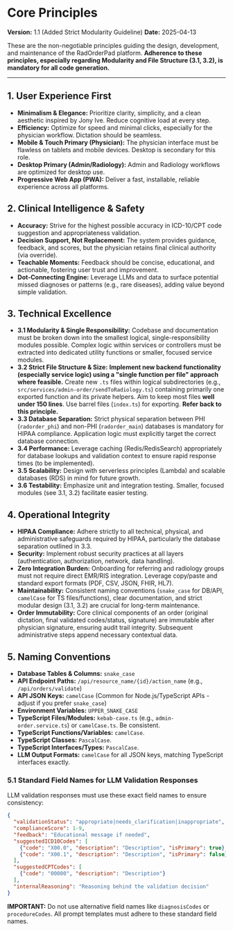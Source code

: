 # Core Principles

**Version:** 1.1 (Added Strict Modularity Guideline)
**Date:** 2025-04-13

These are the non-negotiable principles guiding the design, development, and maintenance of the RadOrderPad platform. **Adherence to these principles, especially regarding Modularity and File Structure (3.1, 3.2), is mandatory for all code generation.**

---

## 1. User Experience First

- **Minimalism & Elegance:** Prioritize clarity, simplicity, and a clean aesthetic inspired by Jony Ive. Reduce cognitive load at every step.
- **Efficiency:** Optimize for speed and minimal clicks, especially for the physician workflow. Dictation should be seamless.
- **Mobile & Touch Primary (Physician):** The physician interface must be flawless on tablets and mobile devices. Desktop is secondary for this role.
- **Desktop Primary (Admin/Radiology):** Admin and Radiology workflows are optimized for desktop use.
- **Progressive Web App (PWA):** Deliver a fast, installable, reliable experience across all platforms.

## 2. Clinical Intelligence & Safety

- **Accuracy:** Strive for the highest possible accuracy in ICD-10/CPT code suggestion and appropriateness validation.
- **Decision Support, Not Replacement:** The system provides guidance, feedback, and scores, but the physician retains final clinical authority (via override).
- **Teachable Moments:** Feedback should be concise, educational, and actionable, fostering user trust and improvement.
- **Dot-Connecting Engine:** Leverage LLMs and data to surface potential missed diagnoses or patterns (e.g., rare diseases), adding value beyond simple validation.

## 3. Technical Excellence

- **3.1 Modularity & Single Responsibility:** Codebase and documentation must be broken down into the smallest logical, single-responsibility modules possible. Complex logic within services or controllers must be extracted into dedicated utility functions or smaller, focused service modules.
- **3.2 Strict File Structure & Size:** **Implement new backend functionality (especially service logic) using a "single function per file" approach where feasible.** Create new `.ts` files within logical subdirectories (e.g., `src/services/admin-order/sendToRadiology.ts`) containing primarily one exported function and its private helpers. Aim to keep most files **well under 150 lines**. Use barrel files (`index.ts`) for exporting. **Refer back to this principle.**
- **3.3 Database Separation:** Strict physical separation between PHI (`radorder_phi`) and non-PHI (`radorder_main`) databases is mandatory for HIPAA compliance. Application logic must explicitly target the correct database connection.
- **3.4 Performance:** Leverage caching (Redis/RedisSearch) appropriately for database lookups and validation context to ensure rapid response times (to be implemented).
- **3.5 Scalability:** Design with serverless principles (Lambda) and scalable databases (RDS) in mind for future growth.
- **3.6 Testability:** Emphasize unit and integration testing. Smaller, focused modules (see 3.1, 3.2) facilitate easier testing.

## 4. Operational Integrity

- **HIPAA Compliance:** Adhere strictly to all technical, physical, and administrative safeguards required by HIPAA, particularly the database separation outlined in 3.3.
- **Security:** Implement robust security practices at all layers (authentication, authorization, network, data handling).
- **Zero Integration Burden:** Onboarding for referring and radiology groups must not require direct EMR/RIS integration. Leverage copy/paste and standard export formats (PDF, CSV, JSON, FHIR, HL7).
- **Maintainability:** Consistent naming conventions (`snake_case` for DB/API, `camelCase` for TS files/functions), clear documentation, and strict modular design (3.1, 3.2) are crucial for long-term maintenance.
- **Order Immutability:** Core clinical components of an order (original dictation, final validated codes/status, signature) are immutable after physician signature, ensuring audit trail integrity. Subsequent administrative steps append necessary contextual data.

## 5. Naming Conventions

- **Database Tables & Columns:** `snake_case`
- **API Endpoint Paths:** `/api/resource_name/{id}/action_name` (e.g., `/api/orders/validate`)
- **API JSON Keys:** `camelCase` (Common for Node.js/TypeScript APIs - adjust if you prefer `snake_case`)
- **Environment Variables:** `UPPER_SNAKE_CASE`
- **TypeScript Files/Modules:** `kebab-case.ts` (e.g., `admin-order.service.ts`) or `camelCase.ts`. Be consistent.
- **TypeScript Functions/Variables:** `camelCase`.
- **TypeScript Classes:** `PascalCase`.
- **TypeScript Interfaces/Types:** `PascalCase`.
- **LLM Output Formats:** `camelCase` for all JSON keys, matching TypeScript interfaces exactly.

### 5.1 Standard Field Names for LLM Validation Responses

LLM validation responses must use these exact field names to ensure consistency:

```json
{
  "validationStatus": "appropriate|needs_clarification|inappropriate",
  "complianceScore": 1-9,
  "feedback": "Educational message if needed",
  "suggestedICD10Codes": [
    {"code": "X00.0", "description": "Description", "isPrimary": true},
    {"code": "X00.1", "description": "Description", "isPrimary": false}
  ],
  "suggestedCPTCodes": [
    {"code": "00000", "description": "Description"}
  ],
  "internalReasoning": "Reasoning behind the validation decision"
}
```

**IMPORTANT:** Do not use alternative field names like `diagnosisCodes` or `procedureCodes`. All prompt templates must adhere to these standard field names.
